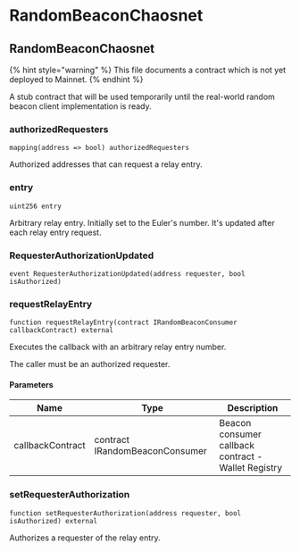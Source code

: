 # RandomBeaconChaosnet

## RandomBeaconChaosnet

{% hint style="warning" %}
This file documents a contract which is not yet deployed to Mainnet.
{% endhint %}

A stub contract that will be used temporarily until the real-world random beacon client implementation is ready.

### authorizedRequesters

```solidity
mapping(address => bool) authorizedRequesters
```

Authorized addresses that can request a relay entry.

### entry

```solidity
uint256 entry
```

Arbitrary relay entry. Initially set to the Euler's number. It's updated after each relay entry request.

### RequesterAuthorizationUpdated

```solidity
event RequesterAuthorizationUpdated(address requester, bool isAuthorized)
```

### requestRelayEntry

```solidity
function requestRelayEntry(contract IRandomBeaconConsumer callbackContract) external
```

Executes the callback with an arbitrary relay entry number.

The caller must be an authorized requester.

#### Parameters

| Name             | Type                           | Description                                         |
| ---------------- | ------------------------------ | --------------------------------------------------- |
| callbackContract | contract IRandomBeaconConsumer | Beacon consumer callback contract - Wallet Registry |

### setRequesterAuthorization

```solidity
function setRequesterAuthorization(address requester, bool isAuthorized) external
```

Authorizes a requester of the relay entry.

